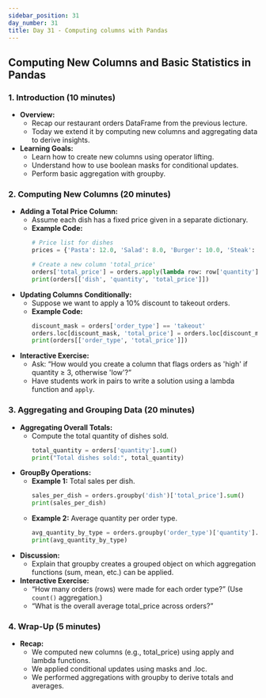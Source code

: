 ```yaml
---
sidebar_position: 31
day_number: 31
title: Day 31 - Computing columns with Pandas
---
```



## Computing New Columns and Basic Statistics in Pandas

### 1. Introduction (10 minutes)
- **Overview:**
  - Recap our restaurant orders DataFrame from the previous lecture.
  - Today we extend it by computing new columns and aggregating data to derive insights.
- **Learning Goals:**
  - Learn how to create new columns using operator lifting.
  - Understand how to use boolean masks for conditional updates.
  - Perform basic aggregation with groupby.

### 2. Computing New Columns (20 minutes)
- **Adding a Total Price Column:**
  - Assume each dish has a fixed price given in a separate dictionary.
  - **Example Code:**
    ```python
    # Price list for dishes
    prices = {'Pasta': 12.0, 'Salad': 8.0, 'Burger': 10.0, 'Steak': 20.0}

    # Create a new column 'total_price'
    orders['total_price'] = orders.apply(lambda row: row['quantity'] * prices.get(row['dish'], 0), axis=1)
    print(orders[['dish', 'quantity', 'total_price']])
    ```
- **Updating Columns Conditionally:**
  - Suppose we want to apply a 10% discount to takeout orders.
  - **Example Code:**
    ```python
    discount_mask = orders['order_type'] == 'takeout'
    orders.loc[discount_mask, 'total_price'] = orders.loc[discount_mask, 'total_price'] * 0.90
    print(orders[['order_type', 'total_price']])
    ```
- **Interactive Exercise:**
  - Ask: “How would you create a column that flags orders as 'high' if quantity ≥ 3, otherwise 'low'?”
  - Have students work in pairs to write a solution using a lambda function and `apply`.

### 3. Aggregating and Grouping Data (20 minutes)
- **Aggregating Overall Totals:**
  - Compute the total quantity of dishes sold.
    ```python
    total_quantity = orders['quantity'].sum()
    print("Total dishes sold:", total_quantity)
    ```
- **GroupBy Operations:**
  - **Example 1:** Total sales per dish.
    ```python
    sales_per_dish = orders.groupby('dish')['total_price'].sum()
    print(sales_per_dish)
    ```
  - **Example 2:** Average quantity per order type.
    ```python
    avg_quantity_by_type = orders.groupby('order_type')['quantity'].mean()
    print(avg_quantity_by_type)
    ```
- **Discussion:**
  - Explain that groupby creates a grouped object on which aggregation functions (sum, mean, etc.) can be applied.
- **Interactive Exercise:**
  - “How many orders (rows) were made for each order type?” (Use `count()` aggregation.)
  - “What is the overall average total_price across orders?”

### 4. Wrap-Up (5 minutes)
- **Recap:**
  - We computed new columns (e.g., total_price) using apply and lambda functions.
  - We applied conditional updates using masks and .loc.
  - We performed aggregations with groupby to derive totals and averages.
